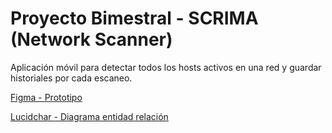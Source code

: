 # Proyecto Bimestral - SCRIMA (Network Scanner)
Aplicación móvil para detectar todos los hosts activos en una red y guardar historiales por cada escaneo.



[Figma - Prototipo](https://www.figma.com/proto/TGE1etx6dKdHUeRGBqmYV9/Prototipo-SCRIMA-Llanganate-Quimbiamba?node-id=1%3A3&scaling=scale-down&page-id=0%3A1&starting-point-node-id=16%3A413&show-proto-sidebar=1)

[Lucidchar - Diagrama entidad relación]()